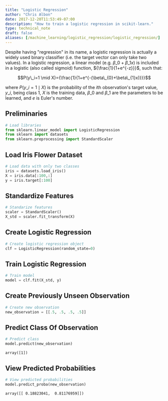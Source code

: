 ```yaml
---
title: "Logistic Regression"
author: "Chris Albon"
date: 2017-12-20T11:53:49-07:00
description: "How to train a logistic regression in scikit-learn."
type: technical_note
draft: false
aliases: [/machine_learning/logistic_regression/logistic_regression/]
---
```

Despite having "regression" in its name, a logistic regression is actually a widely used binary classifier (i.e. the target vector can only take two values). In a logistic regression, a linear model (e.g. $\beta\_{0}+\beta\_{1}x$) is included in a logistic (also called sigmoid) function, ${\frac{1}{1+e^{-z}}}$, such that:

$$P(y\_i=1 \mid X)={\frac{1}{1+e^{-(\beta\_{0}+\beta\_{1}x)}}}$$

where $P(y\_i=1 \mid X)$ is the probability of the $i$th observation's target value, $y\_i$, being class 1, $X$ is the training data, $\beta\_0$ and $\beta\_1$ are the parameters to be learned, and $e$ is Euler's number.

## Preliminaries


```python
# Load libraries
from sklearn.linear_model import LogisticRegression
from sklearn import datasets
from sklearn.preprocessing import StandardScaler
```

## Load Iris Flower Dataset


```python
# Load data with only two classes
iris = datasets.load_iris()
X = iris.data[:100,:]
y = iris.target[:100]
```

## Standardize Features


```python
# Standarize features
scaler = StandardScaler()
X_std = scaler.fit_transform(X)
```

## Create Logistic Regression


```python
# Create logistic regression object
clf = LogisticRegression(random_state=0)
```

## Train Logistic Regression


```python
# Train model
model = clf.fit(X_std, y)
```

## Create Previously Unseen Observation


```python
# Create new observation
new_observation = [[.5, .5, .5, .5]]
```

## Predict Class Of Observation


```python
# Predict class
model.predict(new_observation)
```




    array([1])



## View Predicted Probabilities


```python
# View predicted probabilities
model.predict_proba(new_observation)
```




    array([[ 0.18823041,  0.81176959]])


